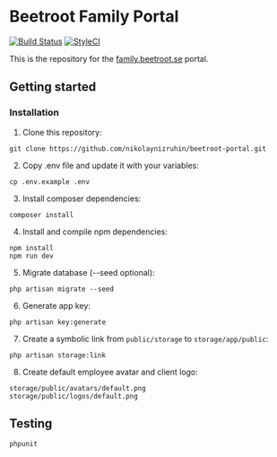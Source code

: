 # Beetroot Family Portal

[![Build Status](https://travis-ci.org/nikolaynizruhin/beetroot-portal.svg?branch=master)](https://travis-ci.org/nikolaynizruhin/beetroot-portal)
[![StyleCI](https://styleci.io/repos/96702020/shield?branch=master)](https://styleci.io/repos/96702020)

This is the repository for the [family.beetroot.se](https://family.beetroot.se) portal.

## Getting started
### Installation

1. Clone this repository:
```
git clone https://github.com/nikolaynizruhin/beetroot-portal.git
```
2. Copy .env file and update it with your variables:
```
cp .env.example .env
```
3. Install composer dependencies:
```
composer install
```
4. Install and compile npm dependencies:
```
npm install
npm run dev
```
5. Migrate database (--seed optional):
```
php artisan migrate --seed
```
6. Generate app key:
```
php artisan key:generate
```
7. Create a symbolic link from `public/storage` to `storage/app/public`:
```
php artisan storage:link
```
8. Create default employee avatar and client logo:
```
storage/public/avatars/default.png
storage/public/logos/default.png
```

## Testing

```
phpunit
```
